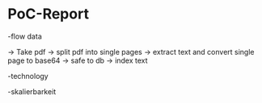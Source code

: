 # PoC-Report

-flow data

-> Take pdf 
-> split pdf into single pages 
-> extract text and convert single page to base64 
-> safe to db
-> index text



-technology

-skalierbarkeit
